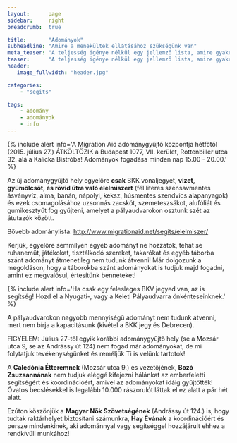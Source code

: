 ```yaml
---
layout:      page
sidebar:     right
breadcrumb:  true

title:       "Adományok"
subheadline: "Amire a menekültek ellátásához szükségünk van"
meta_teaser: "A teljesség igénye nélkül egy jellemző lista, amire gyakran és sokszor szükség van."
teaser:      "A teljesség igénye nélkül egy jellemző lista, amire gyakran és sokszor szükség van."
header:
   image_fullwidth: "header.jpg"

categories:
    - "segits"

tags:
    - adomány
    - adományok
    - info
---
```


{% include alert info='A Migration Aid adománygyűjtő központja hétfőtől (2015. július 27.) ÁTKÖLTÖZIK a Budapest 1077, VII. kerület, Rottenbiller utca 32. alá a Kalicka Bistróba! Adományok fogadása minden nap 15.00 - 20.00.' %}

Az új adománygyűjtő hely egyelőre **csak** BKK vonaljegyet, **vizet, gyümölcsöt, és rövid útra való élelmiszert** (fél literes szénsavmentes ásványvíz, alma, banán, nápolyi, keksz, húsmentes szendvics alapanyagok) és ezek csomagolásához uzsonnás zacskót, szemeteszsákot, alufóliát és gumikesztyűt fog gyűjteni, amelyet a pályaudvarokon osztunk szét az átutazók között.

Bővebb adománylista: http://www.migrationaid.net/segits/elelmiszer/

Kérjük, egyelőre semmilyen egyéb adományt ne hozzatok, tehát se ruhaneműt, játékokat, tisztálkodó szereket, takarókat és egyéb táborba szánt adományt átmenetileg nem tudunk átvenni! Már dolgozunk a megoldáson, hogy a táborokba szánt adományokat is tudjuk majd fogadni, amint ez megvalósul, értesítünk benneteket!

{% include alert info='Ha csak egy felesleges BKV jegyed van, az is segítség! Hozd el a Nyugati-, vagy a Keleti Pályaudvarra önkénteseinknek.' %}

A pályaudvarokon nagyobb mennyiségű adományt nem tudunk átvenni, mert nem bírja a kapacitásunk (kivétel a BKK jegy és Debrecen).

FIGYELEM: Július 27-től egyik korábbi adománygyűjtő hely (se a Mozsár utca 9, se az Andrássy út 124) nem fogad már adományokat, de mi folytatjuk tevékenységünket és reméljük Ti is velünk tartotok!

A **Caledónia Étteremnek** (Mozsár utca 9.) és vezetőjének, **Bozó Zsuzsannának** nem tudjuk eléggé kifejezni hálánkat az emberfeletti segítségért és koordinációért, amivel az adományokat idáig gyűjtötték! Óvatos becslésekkel is legalább 10.000 rászorulót láttak el ez alatt a pár hét alatt.

Ezúton köszönjük a **Magyar Nők Szövetségének** (Andrássy út 124.) is, hogy tudtak raktárhelyet biztosítani számunkra, **Hay Évának** a koordinációért és persze mindenkinek, aki adománnyal vagy segítséggel hozzájárult ehhez a rendkívüli munkához!


